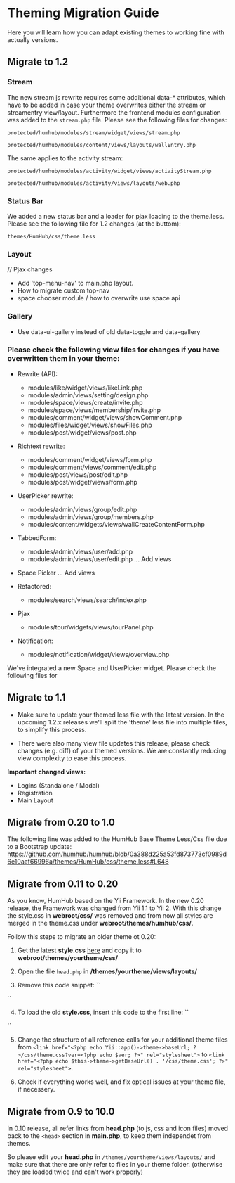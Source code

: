 # Theming Migration Guide

Here you will learn how you can adapt existing themes to working fine with actually versions.

## Migrate to 1.2

### Stream

The new stream js rewrite requires some additional data-* attributes, which have to be added in case your theme overwrites either the stream or
streamentry view/layout. Furthermore the frontend modules configuration was added to the `stream.php` file. 
Please see the following files for changes:

`protected/humhub/modules/stream/widget/views/stream.php`

`protected/humhub/modules/content/views/layouts/wallEntry.php`

The same applies to the activity stream:

`protected/humhub/modules/activity/widget/views/activityStream.php`

`protected/humhub/modules/activity/views/layouts/web.php`

### Status Bar

We added a new status bar and a loader for pjax loading to the theme.less.
Please see the following file for 1.2 changes (at the buttom):

`themes/HumHub/css/theme.less`

### Layout

// Pjax changes
- Add 'top-menu-nav' to main.php layout.
- How to migrate custom top-nav
- space chooser module / how to overwrite use space api

### Gallery

- Use data-ui-gallery instead of old data-toggle and data-gallery

### Please check the following view files for changes if you have overwritten them in your theme: 

- Rewrite (API):
    - modules/like/widget/views/likeLink.php 
    - modules/admin/views/setting/design.php 
    - modules/space/views/create/invite.php
    - modules/space/views/membership/invite.php
    - modules/comment/widget/views/showComment.php
    - modules/files/widget/views/showFiles.php
    - modules/post/widget/views/post.php
- Richtext rewrite:
    - modules/comment/widget/views/form.php
    - modules/comment/views/comment/edit.php
    - modules/post/views/post/edit.php
    - modules/post/widget/views/form.php
- UserPicker rewrite:
    - modules/admin/views/group/edit.php
    - modules/admin/views/group/members.php
    - modules/content/widgets/views/wallCreateContentForm.php
- TabbedForm:
    - modules/admin/views/user/add.php 
    - modules/admin/views/user/edit.php 
    ... Add views
- Space Picker
    ... Add views

- Refactored:
    - modules/search/views/search/index.php 

- Pjax
    - modules/tour/widgets/views/tourPanel.php

- Notification:
   - modules/notification/widget/views/overview.php

We've integrated a new Space and UserPicker widget. Please check the following files for 

## Migrate to 1.1

- Make sure to update your themed less file with the latest version.
In the upcoming 1.2.x releases we'll split the 'theme' less file into multiple files, to simplify this process.

- There were also many view file updates this release, please check changes (e.g. diff) of your themed versions.
We are constantly reducing view complexity to ease this process.

**Important changed views:**

- Logins (Standalone / Modal)
- Registration
- Main Layout

## Migrate from 0.20 to 1.0

The following line was added to the HumHub Base Theme Less/Css file due to a Bootstrap update:
https://github.com/humhub/humhub/blob/0a388d225a53fd873773cf0989d6e10aaf66996a/themes/HumHub/css/theme.less#L648

## Migrate from 0.11 to 0.20

As you know, HumHub based on the Yii Framework. In the new 0.20 release, the Framework was changed from Yii 1.1 to Yii 2. With this change the style.css in **webroot/css/** was removed and from now all styles are merged in the theme.css under  **webroot/themes/humhub/css/**.

Follow this steps to migrate an older theme ot 0.20:

1. Get the latest **style.css** [here](https://github.com/humhub/humhub/blob/v0.11/css/style.css) and copy it to **webroot/themes/yourtheme/css/**

2. Open the file ``head.php`` in **/themes/yourtheme/views/layouts/**

3. Remove this code snippet:
``
<?php $ver = HVersion::VERSION; ?>
``

4. To load the old **style.css**, insert this code to the first line:
``
<link href="<?php echo $this->theme->getBaseUrl() . '/css/style.css'; ?>" rel="stylesheet">
``

5. Change the structure of all reference calls for your additional theme files from 
``<link href="<?php echo Yii::app()->theme->baseUrl; ?>/css/theme.css?ver=<?php echo $ver; ?>" rel="stylesheet">`` to ``<link href="<?php echo $this->theme->getBaseUrl() . '/css/theme.css'; ?>" rel="stylesheet">``. 

6. Check if everything works well, and fix optical issues at your theme file, if necessery.

## Migrate from 0.9 to 10.0

In 0.10 release, all refer links from **head.php** (to js, css and icon files) moved back to the ``<head>`` section in **main.php**, to keep them independet from themes.

So please edit your **head.php** in ``/themes/yourtheme/views/layouts/`` and make sure that there are only refer to files in your theme folder. (otherwise they are loaded twice and can't work properly)

